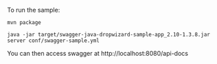 To run the sample:

```
mvn package

java -jar target/swagger-java-dropwizard-sample-app_2.10-1.3.8.jar server conf/swagger-sample.yml 

```

You can then access swagger at http://localhost:8080/api-docs

